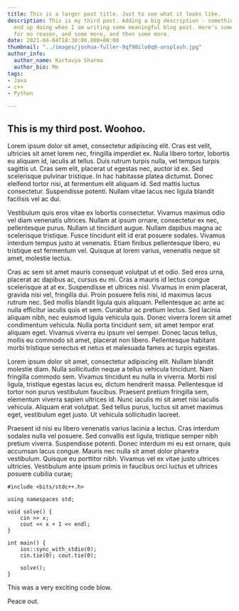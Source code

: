 ```yaml
---
title: This is a larger post title. Just to see what it looks like.
description: This is my third post. Adding a big description - something I will eventually
  end up doing when I am writing some meaningful blog post. Here's some more text
  for no reason, and some more, and then some more.
date: 2021-04-04T18:30:00.000+00:00
thumbnail: "../images/joshua-fuller-9qf90ilo0q0-unsplash.jpg"
author_info:
  author_name: Kartavya Sharma
  author_bio: Me
tags:
- Java
- c++
- Python

---
```

## This is my third post. Woohoo.

Lorem ipsum dolor sit amet, consectetur adipiscing elit. Cras est velit, ultricies sit amet lorem nec, fringilla imperdiet ex. Nulla libero tortor, lobortis eu aliquam id, iaculis at tellus. Duis rutrum turpis nulla, vel tempus turpis sagittis ut. Cras sem elit, placerat ut egestas nec, auctor id ex. Sed scelerisque pulvinar tristique. In hac habitasse platea dictumst. Donec eleifend tortor nisi, at fermentum elit aliquam id. Sed mattis luctus consectetur. Suspendisse potenti. Nullam vitae lacus nec ligula blandit facilisis vel ac dui.

Vestibulum quis eros vitae ex lobortis consectetur. Vivamus maximus odio vel diam venenatis ultrices. Nullam at ipsum ornare, consectetur ex nec, pellentesque purus. Nullam ut tincidunt augue. Nullam dapibus magna ac scelerisque tristique. Fusce tincidunt elit id erat posuere sodales. Vivamus interdum tempus justo at venenatis. Etiam finibus pellentesque libero, eu tristique est fermentum vel. Quisque at lorem varius, venenatis neque sit amet, molestie lectus.

Cras ac sem sit amet mauris consequat volutpat ut et odio. Sed eros urna, placerat ac dapibus ac, cursus eu mi. Cras a mauris id lectus congue scelerisque at at ex. Suspendisse et ultrices nisl. Vivamus in enim placerat, gravida nisi vel, fringilla dui. Proin posuere felis nisi, id maximus lacus rutrum nec. Sed mollis blandit ligula quis aliquam. Pellentesque ac ante ac nulla efficitur iaculis quis et sem. Curabitur ac pretium lectus. Sed lacinia aliquam nibh, nec euismod ligula vehicula quis. Donec viverra lorem sit amet condimentum vehicula. Nulla porta tincidunt sem, sit amet tempor erat aliquam eget. Vivamus viverra eu ipsum vel semper. Donec lacus tellus, mollis eu commodo sit amet, placerat non libero. Pellentesque habitant morbi tristique senectus et netus et malesuada fames ac turpis egestas.

Lorem ipsum dolor sit amet, consectetur adipiscing elit. Nullam blandit molestie diam. Nulla sollicitudin neque a tellus vehicula tincidunt. Nam fringilla commodo sem. Vivamus tincidunt eu nulla in viverra. Morbi nisl ligula, tristique egestas lacus eu, dictum hendrerit massa. Pellentesque id tortor non purus vestibulum faucibus. Praesent pretium fringilla sem, elementum viverra sapien ultrices id. Nunc iaculis mi sit amet nisi iaculis vehicula. Aliquam erat volutpat. Sed tellus purus, luctus sit amet maximus eget, vestibulum eget justo. Ut vehicula sollicitudin laoreet.

Praesent id nisi eu libero venenatis varius lacinia a lectus. Cras interdum sodales nulla vel posuere. Sed convallis est ligula, tristique semper nibh pretium viverra. Suspendisse potenti. Donec interdum mi eu est ornare, quis accumsan lacus congue. Mauris nec nulla sit amet dolor pharetra vestibulum. Quisque eu porttitor nibh. Vivamus vel ex vitae justo ultrices ultricies. Vestibulum ante ipsum primis in faucibus orci luctus et ultrices posuere cubilia curae;

    #include <bits/stdc++.h>
    
    using namespaces std;
    
    void solve() {
    	cin >> x;
        cout << x + 1 << endl;
    }
    
    int main() {
    	ios::sync_with_stdio(0);
        cin.tie(0); cout.tie(0);
        
        solve();
    }

This was a very exciting code blow.

Peace out.